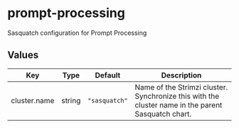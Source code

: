 # prompt-processing

Sasquatch configuration for Prompt Processing

## Values

| Key | Type | Default | Description |
|-----|------|---------|-------------|
| cluster.name | string | `"sasquatch"` | Name of the Strimzi cluster. Synchronize this with the cluster name in the parent Sasquatch chart. |
